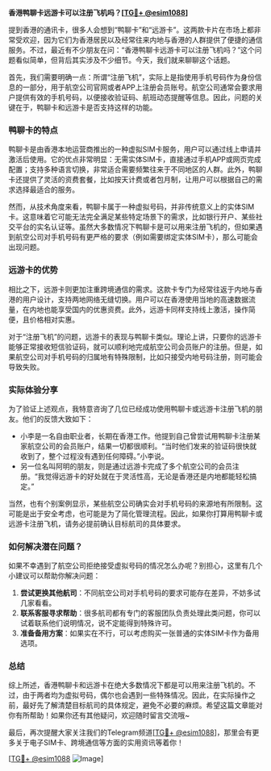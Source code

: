 **香港鸭聊卡远游卡可以注册飞机吗？[[TG💪+ @esim1088](https://t.me/s/esim1088)]**

提到香港的通讯卡，很多人会想到“鸭聊卡”和“远游卡”。这两款卡片在市场上都非常受欢迎，因为它们为香港居民以及经常往来内地与香港的人群提供了便捷的通信服务。不过，最近有不少朋友在问：“香港鸭聊卡远游卡可以注册飞机吗？”这个问题看似简单，但背后其实涉及不少细节。今天，我们就来聊聊这个话题。

首先，我们需要明确一点：所谓“注册飞机”，实际上是指使用手机号码作为身份信息的一部分，用于航空公司官网或者APP上注册会员账号。航空公司通常会要求用户提供有效的手机号码，以便接收验证码、航班动态提醒等信息。因此，问题的关键在于，鸭聊卡和远游卡是否支持这样的功能。

### 鸭聊卡的特点

鸭聊卡是由香港本地运营商推出的一种虚拟SIM卡服务，用户可以通过线上申请并激活后使用。它的优点非常明显：无需实体SIM卡，直接通过手机APP或网页完成配置；支持多种语言切换，非常适合需要频繁往来于不同地区的人群。此外，鸭聊卡还提供了灵活的资费套餐，比如按天计费或者包月制，让用户可以根据自己的需求选择最适合的服务。

然而，从技术角度来看，鸭聊卡属于一种虚拟号码，并非传统意义上的实体SIM卡。这意味着它可能无法完全满足某些特定场景下的需求，比如银行开户、某些社交平台的实名认证等。虽然大多数情况下鸭聊卡是可以用来注册飞机的，但如果遇到航空公司对手机号码有更严格的要求（例如需要绑定实体SIM卡），那么可能会出现问题。

### 远游卡的优势

相比之下，远游卡则更加注重跨境通信的需求。这款卡专门为经常往返于内地与香港的用户设计，支持两地网络无缝切换。用户可以在香港使用当地的高速数据流量，在内地也能享受国内的优惠资费。此外，远游卡同样支持线上激活，操作简便，且价格相对实惠。

对于“注册飞机”的问题，远游卡的表现与鸭聊卡类似。理论上讲，只要你的远游卡能够正常接收短信验证码，就可以顺利地完成航空公司会员账户的注册。但是，如果航空公司对手机号码的归属地有特殊限制，比如只接受内地号码注册，则可能会导致失败。

### 实际体验分享

为了验证上述观点，我特意咨询了几位已经成功使用鸭聊卡或远游卡注册飞机的朋友。他们的反馈大致如下：

- 小李是一名自由职业者，长期在香港工作。他提到自己曾尝试用鸭聊卡注册某家航空公司的会员账户，结果一切都很顺利。“当时他们发来的验证码很快就收到了，整个过程没有遇到任何障碍。”小李说。
- 另一位名叫阿明的朋友，则是通过远游卡完成了多个航空公司的会员注册。“我觉得远游卡的好处就在于灵活性高，无论是香港还是内地都能轻松搞定。”

当然，也有个别案例显示，某些航空公司确实会对手机号码的来源地有所限制。这可能是出于安全考虑，也可能是为了简化管理流程。因此，如果你打算用鸭聊卡或远游卡注册飞机，请务必提前确认目标航司的具体要求。

### 如何解决潜在问题？

如果不幸遇到了航空公司拒绝接受虚拟号码的情况怎么办呢？别担心，这里有几个小建议可以帮助你解决问题：

1. **尝试更换其他航司**：不同航空公司对手机号码的要求可能存在差异，不妨多试几家看看。
2. **联系客服寻求帮助**：很多航司都有专门的客服团队负责处理此类问题，你可以试着联系他们说明情况，说不定能得到特殊许可。
3. **准备备用方案**：如果实在不行，可以考虑购买一张普通的实体SIM卡作为备用选项。

### 总结

综上所述，香港鸭聊卡和远游卡在绝大多数情况下都是可以用来注册飞机的。不过，由于两者均为虚拟号码，偶尔也会遇到一些特殊情况。因此，在实际操作之前，最好先了解清楚目标航司的具体规定，避免不必要的麻烦。希望这篇文章能对你有所帮助！如果你还有其他疑问，欢迎随时留言交流哦~

最后，再次提醒大家关注我们的Telegram频道[[TG💪+ @esim1088](https://t.me/s/esim1088)]，那里会有更多关于电子SIM卡、跨境通信等方面的实用资讯等着你！

[[TG💪+ @esim1088](https://t.me/s/esim1088) ![Image](https://i.postimg.cc/4NQfJmqS/Snipaste-2025-05-13-00-14-12.png)]